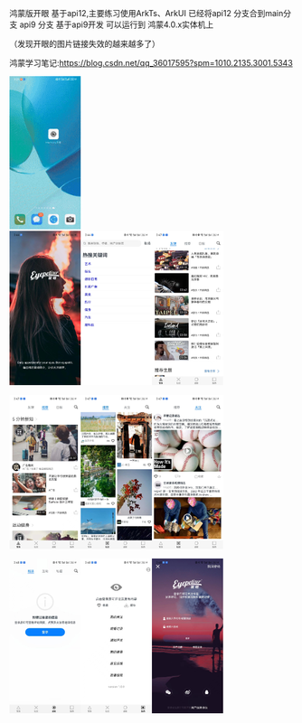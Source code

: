 鸿蒙版开眼
基于api12,主要练习使用ArkTs、ArkUI
已经将api12 分支合到main分支
api9 分支 基于api9开发   可以运行到 鸿蒙4.0.x实体机上

（发现开眼的图片链接失效的越来越多了）

鸿蒙学习笔记:https://blog.csdn.net/qq_36017595?spm=1010.2135.3001.5343

<img src="https://raw.githubusercontent.com/weiwei0928/Eyepetizer-harmony/main/screenshort/readme.gif" width="25%">
<br/>
<div style="display: flex; flex-direction: row">
<img src="https://raw.githubusercontent.com/weiwei0928/Eyepetizer-harmony/main/screenshort/461720511467_.pic.jpg" width="25%">
<img src="https://raw.githubusercontent.com/weiwei0928/Eyepetizer-harmony/main/screenshort/471720511469_.pic.jpg" width="25%">
<img src="https://raw.githubusercontent.com/weiwei0928/Eyepetizer-harmony/main/screenshort/451720511466_.pic.jpg" width="25%">
</div>

<br/>

<div style="display: flex; flex-direction: row">
<img src="https://raw.githubusercontent.com/weiwei0928/Eyepetizer-harmony/main/screenshort/441720511463_.pic.jpg" width="25%">
<img src="https://raw.githubusercontent.com/weiwei0928/Eyepetizer-harmony/main/screenshort/431720511460_.pic.jpg" width="25%">
<img src="https://raw.githubusercontent.com/weiwei0928/Eyepetizer-harmony/main/screenshort/421720511457_.pic.jpg" width="25%">
</div>

<br/>

<div style="display: flex; flex-direction: row">
<img src="https://raw.githubusercontent.com/weiwei0928/Eyepetizer-harmony/main/screenshort/411720511454_.pic.jpg" width="25%">
<img src="https://raw.githubusercontent.com/weiwei0928/Eyepetizer-harmony/main/screenshort/401720511452_.pic.jpg" width="25%">
<img src="https://raw.githubusercontent.com/weiwei0928/Eyepetizer-harmony/main/screenshort/391720511449_.pic.jpg" width="25%">
</div>


